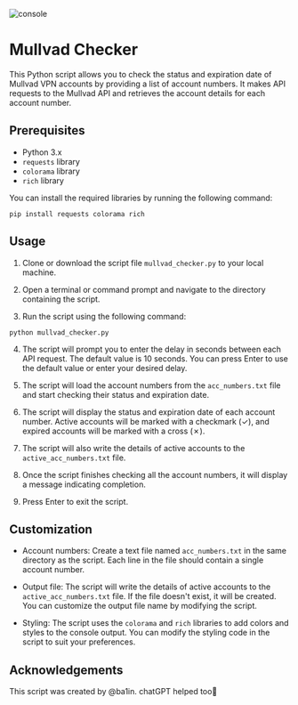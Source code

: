 ![console]([http://url/to/img.png](https://gcdnb.pbrd.co/images/beGJBlp7fXa9.png))
# Mullvad Checker

This Python script allows you to check the status and expiration date of Mullvad VPN accounts by providing a list of account numbers. It makes API requests to the Mullvad API and retrieves the account details for each account number.

## Prerequisites

- Python 3.x
- `requests` library
- `colorama` library
- `rich` library

You can install the required libraries by running the following command:

```shell
pip install requests colorama rich
````

## Usage

1. Clone or download the script file `mullvad_checker.py` to your local machine.

2. Open a terminal or command prompt and navigate to the directory containing the script.

3. Run the script using the following command:

```shell
python mullvad_checker.py
```

4. The script will prompt you to enter the delay in seconds between each API request. The default value is 10 seconds. You can press Enter to use the default value or enter your desired delay.

5. The script will load the account numbers from the `acc_numbers.txt` file and start checking their status and expiration date.

6. The script will display the status and expiration date of each account number. Active accounts will be marked with a checkmark (✓), and expired accounts will be marked with a cross (✗).

7. The script will also write the details of active accounts to the `active_acc_numbers.txt` file.

8. Once the script finishes checking all the account numbers, it will display a message indicating completion.

9. Press Enter to exit the script.

## Customization

- Account numbers: Create a text file named `acc_numbers.txt` in the same directory as the script. Each line in the file should contain a single account number.

- Output file: The script will write the details of active accounts to the `active_acc_numbers.txt` file. If the file doesn't exist, it will be created. You can customize the output file name by modifying the script.

- Styling: The script uses the `colorama` and `rich` libraries to add colors and styles to the console output. You can modify the styling code in the script to suit your preferences.

## Acknowledgements

This script was created by @ba1in. chatGPT helped too🤭
